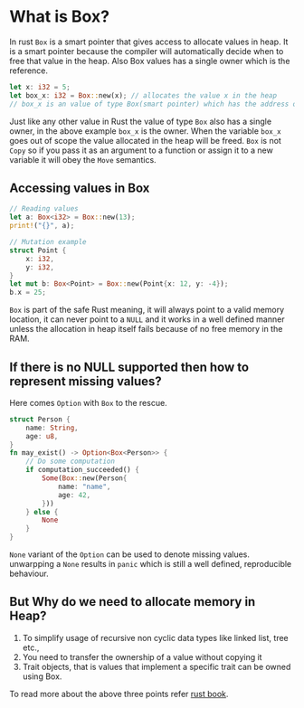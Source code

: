 # What is Box?

In rust `Box` is a smart pointer that gives access to allocate values in heap.
It is a smart pointer because the compiler will automatically decide  when to
free that value in the heap.
Also Box values has a single owner which is the reference.

```rust
let x: i32 = 5;
let box_x: i32 = Box::new(x); // allocates the value x in the heap
// box_x is an value of type Box(smart pointer) which has the address of the allocated value
```
Just like any other value in Rust the value of type `Box` also has a single owner,
in the above example `box_x` is the owner.
When the variable `box_x` goes out of scope the value allocated in the heap will be freed.
`Box` is not `Copy` so if you pass it as an argument to a function or assign it to a new variable
it will obey the `Move` semantics.

## Accessing values in Box

```rust
// Reading values
let a: Box<i32> = Box::new(13);
print!("{}", a);

// Mutation example
struct Point {
    x: i32,
    y: i32,
}
let mut b: Box<Point> = Box::new(Point{x: 12, y: -4});
b.x = 25;
```

`Box` is part of the safe Rust meaning, it will always point to a valid memory location, it can
never point to a `NULL` and it works in a well defined manner unless the allocation in heap itself
fails because of no free memory in the RAM.

## If there is no NULL supported then how to represent missing values?

Here comes `Option` with `Box` to the rescue.

```rust
struct Person {
    name: String,
    age: u8,
}
fn may_exist() -> Option<Box<Person>> {
    // Do some computation
    if computation_succeeded() {
        Some(Box::new(Person{
            name: "name",
            age: 42,
        }))
    } else {
        None
    }
}
```

`None` variant of the `Option` can be used to denote missing values.
unwarpping a `None` results in `panic` which is still a well defined, reproducible behaviour.

## But Why do we need to allocate memory in Heap?

1. To simplify usage of recursive non cyclic data types like linked list, tree etc.,
1. You need to transfer the ownership of a value without copying it
1. Trait objects, that is values that implement a specific trait can be owned using Box.

To read more about the above three points refer [rust book](https://doc.rust-lang.org/book/ch15-01-box.html).
